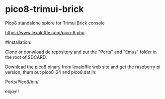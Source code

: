 # pico8-trimui-brick
Pico8 standalone splore for Trimui Brick console

https://www.lexaloffle.com/pico-8.php

#Installation:

Clone or donwload de repository and put the "Ports" and "Emus" folder in the root of SDCARD.

Download the pico8 binary from lexaloffle web site and get the raspberry pi version, them put pico8_64 and pico8.dat in:

Ports/Pico8/bin/

enjoy!!